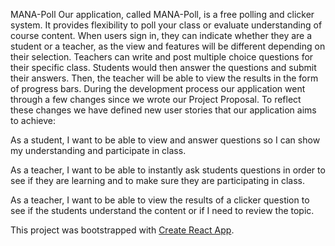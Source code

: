 MANA-Poll
Our application, called MANA-Poll, is a free polling and clicker system. It provides flexibility to poll your class or evaluate understanding of course content. When users sign in, they can indicate whether they are a student or a teacher, as the view and features will be different depending on their selection. Teachers can write and post multiple choice questions for their specific class. Students would then answer the questions and submit their answers. Then, the teacher will be able to view the results in the form of progress bars. During the development process our application went through a few changes since we wrote our Project Proposal. To reflect these changes we have defined new user stories that our application aims to achieve:

As a student, I want to be able to view and answer questions so I can show my understanding and participate in class. 

As a teacher, I want to be able to instantly ask students questions in order to see if they are learning and to make sure they are participating in class. 

As a teacher, I want to be able to view the results of a clicker question to see if the students understand the content or if I need to review the topic. 

This project was bootstrapped with [Create React App](https://github.com/facebookincubator/create-react-app).
